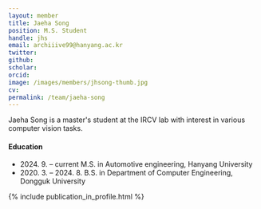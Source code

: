 ```yaml
---
layout: member
title: Jaeha Song
position: M.S. Student
handle: jhs
email: archiiive99@hanyang.ac.kr
twitter: 
github: 
scholar: 
orcid: 
image: /images/members/jhsong-thumb.jpg
cv: 
permalink: /team/jaeha-song
---
```


Jaeha Song is a master's student at the IRCV lab with interest
in various computer vision tasks. 

#### Education

<ul class="chronological">
  <li><span>2024. 9. – current</span> M.S. in Automotive engineering, Hanyang University</li>
  <li><span>2020. 3. – 2024. 8.</span> B.S. in Department of Computer Engineering, Dongguk University</li>
  
</ul>

{% include publication_in_profile.html %}
